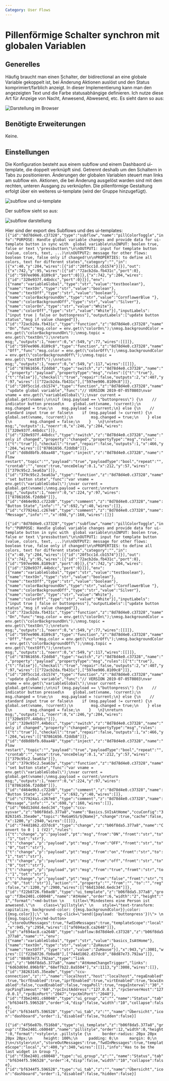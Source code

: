 ```yaml
---
Category: User Flows
---
```


# Pillenförmige Schalter synchron mit globalen Variablen

## Generelles
Häufig braucht man einen Schalter, der bidirectional an eine globale Variable gekoppelt ist, bei Änderung Aktionen auslöst und den Status komprimiert/farblich anzeigt. In dieser Implementierung kann man den angezeigten Text und die Farbe statusabhängige definieren. Ich nutze diese Art für Anzeige von Nacht, Anwesend, Abwesend, etc. Es sieht dann so aus: 

![Darstellung im Browser](https://user-images.githubusercontent.com/17273119/60909649-11853680-a27f-11e9-9105-a00fd1fa5adc.png)

## Benötigte Erweiterungen
Keine.

## Einstellungen
Die Konfiguration besteht aus einem subflow und einem Dashbaord ui-template, die doppelt verknüpft sind. Getrennt deshalb um den Schaltern in Tabs zu positionieren. Änderungen der globalen Variablen steuert man links am subflow ein. Aktionen, die bei Änderung ausgelöst warden sind mit dem rechten, unteren Ausgang zu verknüpfen. 
Die pillenförmige Gestaltung erfolgt über ein weiteres ui-template (wird der Gruppe hinzugefügt).

![subflow und ui-template](https://user-images.githubusercontent.com/17273119/60909856-98d2aa00-a27f-11e9-941b-ce520d7bf03f.png)

Der subflow sieht so aus: 

![subflow darstellung](https://user-images.githubusercontent.com/17273119/60910199-62495f00-a280-11e9-9094-6190977925c6.png)

Hier sind der export des Subflows und des ui-templates: 
`[{"id":"8d78d4e0.c37328","type":"subflow","name":"pillColorToggle","info":"PURPOSE: Handle global variable changes and provide data for ui-template button in sync with  global variable\n\nINPUT: boolen true, false or text \"pressbutton\"\n\nOUTPUT1: input for template button (value, colors, text, ...)\n\nOUTPUT2: message for other flows: boolean true, false only if changed!\n\nPROPERTIES: to define all colors, text for different states","category":"","in":[{"x":40,"y":204,"wires":[{"id":"20f5cc1d.cb1574"}]}],"out":[{"x":742,"y":95,"wires":[{"id":"72acb2da.fb431c","port":0},{"id":"597ee906.8109c8","port":0}]},{"x":742,"y":204,"wires":[{"id":"320e937f.44bdcc","port":0}]}],"env":[{"name":"variableGlobal","type":"str","value":"testboolean"},{"name":"textOn","type":"str","value":"boolean"},{"name":"textOff","type":"str","value":"boolean"},{"name":"colorBackgroundOn","type":"str","value":"CornflowerBlue "},{"name":"colorBackgroundOff","type":"str","value":"Silver"},{"name":"colorOn","type":"str","value":"White"},{"name":"colorOff","type":"str","value":"White"}],"inputLabels":["input true | false or buttonpress"],"outputLabels":["update button status","msg if value changed"]},{"id":"72acb2da.fb431c","type":"function","z":"8d78d4e0.c37328","name":"On","func":"msg.color = env.get(\"colorOn\");\nmsg.backgroundColor = env.get(\"colorBackgroundOn\");\nmsg.topic = env.get(\"textOn\");\nreturn msg;","outputs":1,"noerr":0,"x":549,"y":77,"wires":[[]]},{"id":"597ee906.8109c8","type":"function","z":"8d78d4e0.c37328","name":"Off","func":"msg.color = env.get(\"colorOff\");\nmsg.backgroundColor = env.get(\"colorBackgroundOff\");\nmsg.topic = env.get(\"textOff\");\nreturn msg;","outputs":1,"noerr":0,"x":549,"y":117,"wires":[[]]},{"id":"87861656.f2ddb8","type":"switch","z":"8d78d4e0.c37328","name":"","property":"payload","propertyType":"msg","rules":[{"t":"true"},{"t":"false"}],"checkall":"true","repair":false,"outputs":2,"x":407,"y":97,"wires":[["72acb2da.fb431c"],["597ee906.8109c8"]]},{"id":"20f5cc1d.cb1574","type":"function","z":"8d78d4e0.c37328","name":"update global variable","func":"// VERSION 2019-07-05T0803\nvar vname = env.get(\"variableGlobal\");\nvar current = global.get(vname);\n\nif (msg.payload == \"buttonpress\") {\n    // indicator button pressed\n    global.set(vname, !current);\n    msg.changed = true;\n    msg.payload = !current;\n} else {\n    // standard input true or false\n    if (msg.payload != current) {\n        global.set(vname, !current);\n        msg.changed = true;\n    } else {\n        msg.changed = false;\n    }   \n}\nreturn msg;","outputs":1,"noerr":0,"x":246,"y":204,"wires":[["320e937f.44bdcc"]]},{"id":"320e937f.44bdcc","type":"switch","z":"8d78d4e0.c37328","name":"only if changed","property":"changed","propertyType":"msg","rules":[{"t":"true"}],"checkall":"true","repair":false,"outputs":1,"x":466,"y":204,"wires":[["87861656.f2ddb8"]]},{"id":"dd8d8bfb.60aa48","type":"inject","z":"8d78d4e0.c37328","name":"Flow restart","topic":"","payload":"true","payloadType":"bool","repeat":"","crontab":"","once":true,"onceDelay":0.1,"x":212,"y":57,"wires":[["379c95c2.5ea63a"]]},{"id":"379c95c2.5ea63a","type":"function","z":"8d78d4e0.c37328","name":"set button state","func":"var vname = env.get(\"variableGlobal\");\nvar current = global.get(vname);\nmsg.payload = current;\nreturn msg;","outputs":1,"noerr":0,"x":224,"y":97,"wires":[["87861656.f2ddb8"]]},{"id":"d464e9b3.c722d8","type":"comment","z":"8d78d4e0.c37328","name":"Button State","info":"","x":692,"y":40,"wires":[]},{"id":"c77924a1.c267e8","type":"comment","z":"8d78d4e0.c37328","name":"Message","info":"","x":698,"y":160,"wires":[]}]`

`[{"id":"8d78d4e0.c37328","type":"subflow","name":"pillColorToggle","info":"PURPOSE: Handle global variable changes and provide data for ui-template button in sync with  global variable\n\nINPUT: boolen true, false or text \"pressbutton\"\n\nOUTPUT1: input for template button (value, colors, text, ...)\n\nOUTPUT2: message for other flows: boolean true, false only if changed!\n\nPROPERTIES: to define all colors, text for different states","category":"","in":[{"x":40,"y":204,"wires":[{"id":"20f5cc1d.cb1574"}]}],"out":[{"x":742,"y":95,"wires":[{"id":"72acb2da.fb431c","port":0},{"id":"597ee906.8109c8","port":0}]},{"x":742,"y":204,"wires":[{"id":"320e937f.44bdcc","port":0}]}],"env":[{"name":"variableGlobal","type":"str","value":"testboolean"},{"name":"textOn","type":"str","value":"boolean"},{"name":"textOff","type":"str","value":"boolean"},{"name":"colorBackgroundOn","type":"str","value":"CornflowerBlue "},{"name":"colorBackgroundOff","type":"str","value":"Silver"},{"name":"colorOn","type":"str","value":"White"},{"name":"colorOff","type":"str","value":"White"}],"inputLabels":["input true | false or buttonpress"],"outputLabels":["update button status","msg if value changed"]},{"id":"72acb2da.fb431c","type":"function","z":"8d78d4e0.c37328","name":"On","func":"msg.color = env.get(\"colorOn\");\nmsg.backgroundColor = env.get(\"colorBackgroundOn\");\nmsg.topic = env.get(\"textOn\");\nreturn msg;","outputs":1,"noerr":0,"x":549,"y":77,"wires":[[]]},{"id":"597ee906.8109c8","type":"function","z":"8d78d4e0.c37328","name":"Off","func":"msg.color = env.get(\"colorOff\");\nmsg.backgroundColor = env.get(\"colorBackgroundOff\");\nmsg.topic = env.get(\"textOff\");\nreturn msg;","outputs":1,"noerr":0,"x":549,"y":117,"wires":[[]]},{"id":"87861656.f2ddb8","type":"switch","z":"8d78d4e0.c37328","name":"","property":"payload","propertyType":"msg","rules":[{"t":"true"},{"t":"false"}],"checkall":"true","repair":false,"outputs":2,"x":407,"y":97,"wires":[["72acb2da.fb431c"],["597ee906.8109c8"]]},{"id":"20f5cc1d.cb1574","type":"function","z":"8d78d4e0.c37328","name":"update global variable","func":"// VERSION 2019-07-05T0803\nvar vname = env.get(\"variableGlobal\");\nvar current = global.get(vname);\n\nif (msg.payload == \"buttonpress\") {\n    // indicator button pressed\n    global.set(vname, !current);\n    msg.changed = true;\n    msg.payload = !current;\n} else {\n    // standard input true or false\n    if (msg.payload != current) {\n        global.set(vname, !current);\n        msg.changed = true;\n    } else {\n        msg.changed = false;\n    }   \n}\nreturn msg;","outputs":1,"noerr":0,"x":246,"y":204,"wires":[["320e937f.44bdcc"]]},{"id":"320e937f.44bdcc","type":"switch","z":"8d78d4e0.c37328","name":"only if changed","property":"changed","propertyType":"msg","rules":[{"t":"true"}],"checkall":"true","repair":false,"outputs":1,"x":466,"y":204,"wires":[["87861656.f2ddb8"]]},{"id":"dd8d8bfb.60aa48","type":"inject","z":"8d78d4e0.c37328","name":"Flow restart","topic":"","payload":"true","payloadType":"bool","repeat":"","crontab":"","once":true,"onceDelay":0.1,"x":212,"y":57,"wires":[["379c95c2.5ea63a"]]},{"id":"379c95c2.5ea63a","type":"function","z":"8d78d4e0.c37328","name":"set button state","func":"var vname = env.get(\"variableGlobal\");\nvar current = global.get(vname);\nmsg.payload = current;\nreturn msg;","outputs":1,"noerr":0,"x":224,"y":97,"wires":[["87861656.f2ddb8"]]},{"id":"d464e9b3.c722d8","type":"comment","z":"8d78d4e0.c37328","name":"Button State","info":"","x":692,"y":40,"wires":[]},{"id":"c77924a1.c267e8","type":"comment","z":"8d78d4e0.c37328","name":"Message","info":"","x":698,"y":160,"wires":[]},{"id":"66d13d4d.6edc34","type":"ccu-sysvar","z":"b06f8da5.377a8","name":"Basics.SVIsAtHome","ccuConfig":"38263145.35ea0e","topic":"ReGaHSS/${Name}","change":true,"cache":false,"x":1200,"y":2940,"wires":[[]]},{"id":"744d1862.d37dc8","type":"change","z":"b06f8da5.377a8","name":"Convert to 0 | 1 (V2)","rules":[{"t":"change","p":"payload","pt":"msg","from":"ON","fromt":"str","to":"1","tot":"str"},{"t":"change","p":"payload","pt":"msg","from":"OFF","fromt":"str","to":"0","tot":"str"},{"t":"change","p":"payload","pt":"msg","from":"on","fromt":"str","to":"1","tot":"str"},{"t":"change","p":"payload","pt":"msg","from":"off","fromt":"str","to":"0","tot":"str"},{"t":"change","p":"payload","pt":"msg","from":"true","fromt":"str","to":"1","tot":"str"},{"t":"change","p":"payload","pt":"msg","from":"false","fromt":"str","to":"0","tot":"str"}],"action":"","property":"","from":"","to":"","reg":false,"x":1200,"y":2900,"wires":[["66d13d4d.6edc34"]]},{"id":"f22b8726.fb0ad8","type":"ui_template","z":"b06f8da5.377a8","group":"f3be2401.c60048","name":"AtHome","order":6,"width":"2","height":"1","format":"<md-button \n    title=\"Mindestens eine Person ist anwesend.\"\n    class=\"pillstyle\" \n    style=\"text-transform: capitalize; background-color: {{msg.backgroundColor}};color: {{msg.color}};\" \n    ng-click=\"send({payload: 'buttonpress'})\"> \n    {{msg.topic}}\n</md-button> ","storeOutMessages":true,"fwdInMessages":true,"templateScope":"local","x":945,"y":2954,"wires":[["af694ac8.ca2648"]]},{"id":"af694ac8.ca2648","type":"subflow:8d78d4e0.c37328","z":"b06f8da5.377a8","name":"","env":[{"name":"variableGlobal","type":"str","value":"basics_IsAtHome"},{"name":"textOn","type":"str","value":"ZuHause"},{"name":"textOff","type":"str","value":"ZuHause"}],"x":943,"y":3001,"wires":[["f22b8726.fb0ad8"],["744d1862.d37dc8","88d87e73.792aa"]]},{"id":"88d87e73.792aa","type":"link out","z":"b06f8da5.377a8","name":"AtHomeChangeTrigger","links":["6d63d69d.896bf8","68ef7b22.8a5504"],"x":1113,"y":3008,"wires":[]},{"id":"38263145.35ea0e","type":"ccu-connection","z":"","name":"localhost","host":"localhost","regaEnabled":true,"bcrfEnabled":true,"iprfEnabled":true,"virtEnabled":true,"bcwiEnabled":false,"cuxdEnabled":false,"regaPoll":true,"regaInterval":"30","rpcPingTimeout":"60","rpcInitAddress":"127.0.0.1","rpcServerHost":"127.0.0.1","rpcBinPort":"2047","rpcXmlPort":"2048"},{"id":"f3be2401.c60048","type":"ui_group","z":"","name":"Status","tab":"bf6344f5.596528","order":4,"disp":false,"width":"10","collapse":false},{"id":"bf6344f5.596528","type":"ui_tab","z":"","name":"Übersicht","icon":"dashboard","order":1,"disabled":false,"hidden":false}]`

`[{"id":"4f56e87b.f516b8","type":"ui_template","z":"b06f8da5.377a8","group":"f3be2401.c60048","name":"pillstyle","order":12,"width":0,"height":0,"format":"<style>\n .pillstyle {\n     border-radius: 20px 20px 20px 20px;\n     height: 100%;\n     padding: 0;\n     margin: 0;\n }\n</style>\n\n","storeOutMessages":true,"fwdInMessages":true,"templateScope":"local","x":400,"y":340,"wires":[[]],"info":"Has to be the last widget in Group "},{"id":"f3be2401.c60048","type":"ui_group","z":"","name":"Status","tab":"bf6344f5.596528","order":4,"disp":false,"width":"10","collapse":false},{"id":"bf6344f5.596528","type":"ui_tab","z":"","name":"Übersicht","icon":"dashboard","order":1,"disabled":false,"hidden":false}]`
